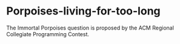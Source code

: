 # Porpoises-living-for-too-long
The Immortal Porpoises question is proposed by the ACM Regional Collegiate Programming Contest.
